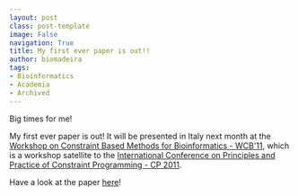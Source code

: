 ```yaml
---
layout: post
class: post-template
image: False
navigation: True
title: My first ever paper is out!!
author: biomadeira
tags:
- Bioinformatics
- Academia
- Archived
---
```


Big times for me! 

My first ever paper is out! It will be presented in Italy next month at the
[Workshop on Constraint Based Methods for Bioinformatics - WCB'11](http://www.dmi.unipg.it/WCB11/), which is a 
workshop satellite to the [International Conference on Principles and Practice of Constraint Programming - CP 2011](http://www.dmi.unipg.it/cp2011/).
  
Have a look at the paper [here](http://www.dmi.unipg.it/WCB11/wcb11proc.pdf)!
